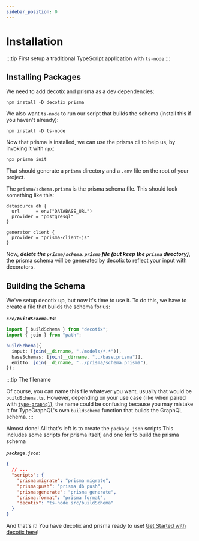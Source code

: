 ```yaml
---
sidebar_position: 0
---
```


# Installation

:::tip
First setup a traditional TypeScript application with `ts-node`
:::

## Installing Packages

We need to add decotix and prisma as a dev dependencies:

```shell
npm install -D decotix prisma
```

We also want `ts-node` to run our script that builds the schema (install this if you haven't already):

```shell
npm install -D ts-node
```

Now that prisma is installed, we can use the prisma cli to help us, by invoking it with `npx`:

```shell
npx prisma init
```

That should generate a `prisma` directory and a `.env` file on the root of your project.

The `prisma/schema.prisma` is the prisma schema file. This should look something like this:

```prisma
datasource db {
  url      = env("DATABASE_URL")
  provider = "postgresql"
}

generator client {
  provider = "prisma-client-js"
}
```

Now, **_delete the `prisma/schema.prisma` file (but keep the `prisma` directory)_**, the prisma schema will be generated by decotix to reflect your input with decorators.

## Building the Schema

We've setup decotix up, but now it's time to use it. To do this, we have to create a file that builds the schema for us:

**_`src/buildSchema.ts`_**:

```ts
import { buildSchema } from "decotix";
import { join } from "path";

buildSchema({
  input: [join(__dirname, "./models/*.*")],
  baseSchemas: [join(__dirname, "../base.prisma")],
  emitTo: join(__dirname, "../prisma/schema.prisma"),
});
```

:::tip The filename

Of course, you can name this file whatever you want, usually that would be `buildSchema.ts`.
However, depending on your use case (like when paired with [`type-graphql`](https://typegraphql.com/)), the name could
be confusing because you may mistake it for TypeGraphQL's own `buildSchema` function that builds
the GraphQL schema.
:::

Almost done! All that's left is to create the `package.json` scripts
This includes some scripts for prisma itself, and one for to build the prisma schema

**_`package.json`_**:

```json
{
  // ...
  "scripts": {
    "prisma:migrate": "prisma migrate",
    "prisma:push": "prisma db push",
    "prisma:generate": "prisma generate",
    "prisma:format": "prisma format",
    "decotix": "ts-node src/buildSchema"
  }
}
```

And that's it! You have decotix and prisma ready to use! [Get Started with decotix here](./get-started)!
